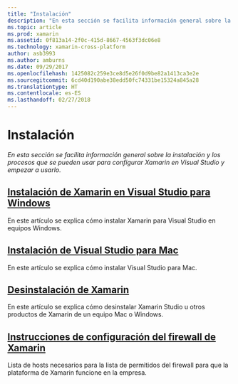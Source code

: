```yaml
---
title: "Instalación"
description: "En esta sección se facilita información general sobre la instalación y los procesos que se pueden usar para configurar Xamarin en Visual Studio y empezar a usarlo."
ms.topic: article
ms.prod: xamarin
ms.assetid: 0f813a14-2f0c-415d-8667-4563f3dc06e8
ms.technology: xamarin-cross-platform
author: asb3993
ms.author: amburns
ms.date: 09/29/2017
ms.openlocfilehash: 1425082c259e3ce8d5e26f0d9be82a1413ca3e2e
ms.sourcegitcommit: 6cd40d190abe38edd50fc74331be15324a845a28
ms.translationtype: HT
ms.contentlocale: es-ES
ms.lasthandoff: 02/27/2018
---
```

# <a name="installation"></a>Instalación

_En esta sección se facilita información general sobre la instalación y los procesos que se pueden usar para configurar Xamarin en Visual Studio y empezar a usarlo._

##  <a name="installing-xamarin-in-visual-studio-on-windowscross-platformget-startedinstallationwindowsmd"></a>[Instalación de Xamarin en Visual Studio para Windows](~/cross-platform/get-started/installation/windows.md)

En este artículo se explica cómo instalar Xamarin para Visual Studio en equipos Windows.

##  <a name="installing-visual-studio-for-macvisualstudiomacinstallation"></a>[Instalación de Visual Studio para Mac](/visualstudio/mac/installation/)

En este artículo se explica cómo instalar Visual Studio para Mac.

##  <a name="uninstalling-xamarincross-platformget-startedinstallationuninstalling-xamarinmd"></a>[Desinstalación de Xamarin](~/cross-platform/get-started/installation/uninstalling-xamarin.md)

En este artículo se explica cómo desinstalar Xamarin Studio u otros productos de Xamarin de un equipo Mac o Windows.

##  <a name="xamarin-firewall-configuration-instructionsfirewallmd"></a>[Instrucciones de configuración del firewall de Xamarin](firewall.md)

Lista de hosts necesarios para la lista de permitidos del firewall para que la plataforma de Xamarin funcione en la empresa.